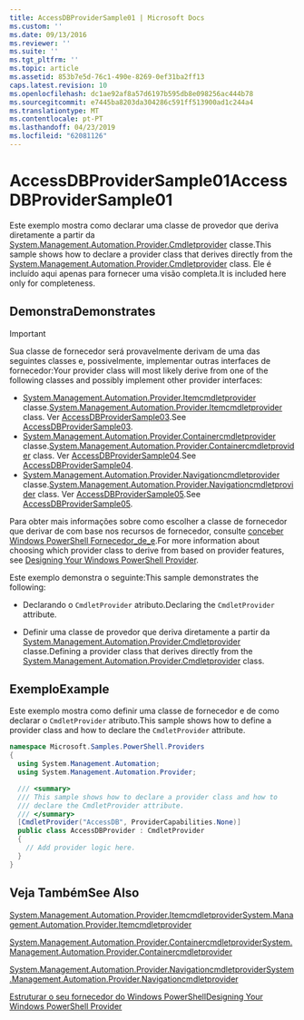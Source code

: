 ```yaml
---
title: AccessDBProviderSample01 | Microsoft Docs
ms.custom: ''
ms.date: 09/13/2016
ms.reviewer: ''
ms.suite: ''
ms.tgt_pltfrm: ''
ms.topic: article
ms.assetid: 853b7e5d-76c1-490e-8269-0ef31ba2ff13
caps.latest.revision: 10
ms.openlocfilehash: dc1ae92af8a57d6197b595db8e098256ac444b78
ms.sourcegitcommit: e7445ba8203da304286c591ff513900ad1c244a4
ms.translationtype: MT
ms.contentlocale: pt-PT
ms.lasthandoff: 04/23/2019
ms.locfileid: "62081126"
---
```

# <a name="accessdbprovidersample01"></a><span data-ttu-id="2e3c1-102">AccessDBProviderSample01</span><span class="sxs-lookup"><span data-stu-id="2e3c1-102">AccessDBProviderSample01</span></span>

<span data-ttu-id="2e3c1-103">Este exemplo mostra como declarar uma classe de provedor que deriva diretamente a partir da [System.Management.Automation.Provider.Cmdletprovider](/dotnet/api/System.Management.Automation.Provider.CmdletProvider) classe.</span><span class="sxs-lookup"><span data-stu-id="2e3c1-103">This sample shows how to declare a provider class that derives directly from the [System.Management.Automation.Provider.Cmdletprovider](/dotnet/api/System.Management.Automation.Provider.CmdletProvider) class.</span></span> <span data-ttu-id="2e3c1-104">Ele é incluído aqui apenas para fornecer uma visão completa.</span><span class="sxs-lookup"><span data-stu-id="2e3c1-104">It is included here only for completeness.</span></span>

## <a name="demonstrates"></a><span data-ttu-id="2e3c1-105">Demonstra</span><span class="sxs-lookup"><span data-stu-id="2e3c1-105">Demonstrates</span></span>

> [!IMPORTANT]
> <span data-ttu-id="2e3c1-106">Sua classe de fornecedor será provavelmente derivam de uma das seguintes classes e, possivelmente, implementar outras interfaces de fornecedor:</span><span class="sxs-lookup"><span data-stu-id="2e3c1-106">Your provider class will most likely derive from one of the following classes and possibly implement other provider interfaces:</span></span>
>
> -   <span data-ttu-id="2e3c1-107">[System.Management.Automation.Provider.Itemcmdletprovider](/dotnet/api/System.Management.Automation.Provider.ItemCmdletProvider) classe.</span><span class="sxs-lookup"><span data-stu-id="2e3c1-107">[System.Management.Automation.Provider.Itemcmdletprovider](/dotnet/api/System.Management.Automation.Provider.ItemCmdletProvider) class.</span></span> <span data-ttu-id="2e3c1-108">Ver [AccessDBProviderSample03](./accessdbprovidersample03.md).</span><span class="sxs-lookup"><span data-stu-id="2e3c1-108">See [AccessDBProviderSample03](./accessdbprovidersample03.md).</span></span>
> -   <span data-ttu-id="2e3c1-109">[System.Management.Automation.Provider.Containercmdletprovider](/dotnet/api/System.Management.Automation.Provider.ContainerCmdletProvider) classe.</span><span class="sxs-lookup"><span data-stu-id="2e3c1-109">[System.Management.Automation.Provider.Containercmdletprovider](/dotnet/api/System.Management.Automation.Provider.ContainerCmdletProvider) class.</span></span> <span data-ttu-id="2e3c1-110">Ver [AccessDBProviderSample04](./accessdbprovidersample04.md).</span><span class="sxs-lookup"><span data-stu-id="2e3c1-110">See [AccessDBProviderSample04](./accessdbprovidersample04.md).</span></span>
> -   <span data-ttu-id="2e3c1-111">[System.Management.Automation.Provider.Navigationcmdletprovider](/dotnet/api/System.Management.Automation.Provider.NavigationCmdletProvider) classe.</span><span class="sxs-lookup"><span data-stu-id="2e3c1-111">[System.Management.Automation.Provider.Navigationcmdletprovider](/dotnet/api/System.Management.Automation.Provider.NavigationCmdletProvider) class.</span></span> <span data-ttu-id="2e3c1-112">Ver [AccessDBProviderSample05](./accessdbprovidersample05.md).</span><span class="sxs-lookup"><span data-stu-id="2e3c1-112">See [AccessDBProviderSample05](./accessdbprovidersample05.md).</span></span>
>
> <span data-ttu-id="2e3c1-113">Para obter mais informações sobre como escolher a classe de fornecedor que derivar de com base nos recursos de fornecedor, consulte [conceber Windows PowerShell Fornecedor_de_e](./provider-types.md).</span><span class="sxs-lookup"><span data-stu-id="2e3c1-113">For more information about choosing which provider class to derive from based on provider features, see [Designing Your Windows PowerShell Provider](./provider-types.md).</span></span>

<span data-ttu-id="2e3c1-114">Este exemplo demonstra o seguinte:</span><span class="sxs-lookup"><span data-stu-id="2e3c1-114">This sample demonstrates the following:</span></span>

- <span data-ttu-id="2e3c1-115">Declarando o `CmdletProvider` atributo.</span><span class="sxs-lookup"><span data-stu-id="2e3c1-115">Declaring the `CmdletProvider` attribute.</span></span>

- <span data-ttu-id="2e3c1-116">Definir uma classe de provedor que deriva diretamente a partir da [System.Management.Automation.Provider.Cmdletprovider](/dotnet/api/System.Management.Automation.Provider.CmdletProvider) classe.</span><span class="sxs-lookup"><span data-stu-id="2e3c1-116">Defining a provider class that derives directly from the [System.Management.Automation.Provider.Cmdletprovider](/dotnet/api/System.Management.Automation.Provider.CmdletProvider) class.</span></span>

## <a name="example"></a><span data-ttu-id="2e3c1-117">Exemplo</span><span class="sxs-lookup"><span data-stu-id="2e3c1-117">Example</span></span>

<span data-ttu-id="2e3c1-118">Este exemplo mostra como definir uma classe de fornecedor e de como declarar o `CmdletProvider` atributo.</span><span class="sxs-lookup"><span data-stu-id="2e3c1-118">This sample shows how to define a provider class and how to declare the `CmdletProvider` attribute.</span></span>

```csharp
namespace Microsoft.Samples.PowerShell.Providers
{
  using System.Management.Automation;
  using System.Management.Automation.Provider;

  /// <summary>
  /// This sample shows how to declare a provider class and how to
  /// declare the CmdletProvider attribute.
  /// </summary>
  [CmdletProvider("AccessDB", ProviderCapabilities.None)]
  public class AccessDBProvider : CmdletProvider
  {
    // Add provider logic here.
  }
}
```

## <a name="see-also"></a><span data-ttu-id="2e3c1-119">Veja Também</span><span class="sxs-lookup"><span data-stu-id="2e3c1-119">See Also</span></span>

[<span data-ttu-id="2e3c1-120">System.Management.Automation.Provider.Itemcmdletprovider</span><span class="sxs-lookup"><span data-stu-id="2e3c1-120">System.Management.Automation.Provider.Itemcmdletprovider</span></span>](/dotnet/api/System.Management.Automation.Provider.ItemCmdletProvider)

[<span data-ttu-id="2e3c1-121">System.Management.Automation.Provider.Containercmdletprovider</span><span class="sxs-lookup"><span data-stu-id="2e3c1-121">System.Management.Automation.Provider.Containercmdletprovider</span></span>](/dotnet/api/System.Management.Automation.Provider.ContainerCmdletProvider)

[<span data-ttu-id="2e3c1-122">System.Management.Automation.Provider.Navigationcmdletprovider</span><span class="sxs-lookup"><span data-stu-id="2e3c1-122">System.Management.Automation.Provider.Navigationcmdletprovider</span></span>](/dotnet/api/System.Management.Automation.Provider.NavigationCmdletProvider)

[<span data-ttu-id="2e3c1-123">Estruturar o seu fornecedor do Windows PowerShell</span><span class="sxs-lookup"><span data-stu-id="2e3c1-123">Designing Your Windows PowerShell Provider</span></span>](./provider-types.md)